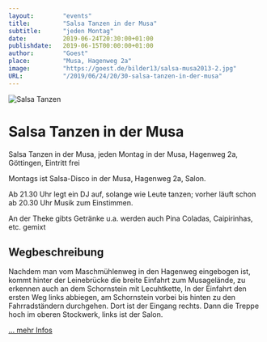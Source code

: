 ```yaml
---
layout:        "events"
title:         "Salsa Tanzen in der Musa"
subtitle:      "jeden Montag"
date:          2019-06-24T20:30:00+01:00
publishdate:   2019-06-15T00:00:00+01:00
author:        "Goest"
place:         "Musa, Hagenweg 2a"
image:         "https://goest.de/bilder13/salsa-musa2013-2.jpg"
URL:           "/2019/06/24/20/30-salsa-tanzen-in-der-musa"
---
```




![Salsa Tanzen](https://goest.de/salsa8.gif)

Salsa Tanzen in der Musa
============

Salsa Tanzen in der Musa, jeden Montag in der Musa, Hagenweg 2a, Göttingen, Eintritt frei

Montags ist Salsa-Disco in der Musa, Hagenweg 2a, Salon. 

Ab 21.30  Uhr legt ein DJ auf,  solange wie Leute tanzen; vorher läuft schon ab 20.30 Uhr Musik zum Einstimmen. 

An der Theke gibts Getränke u.a. werden auch Pina Coladas, Caipirinhas, etc. gemixt


Wegbeschreibung
--------

Nachdem man vom Maschmühlenweg in den Hagenweg eingebogen ist, kommt hinter der Leinebrücke die breite Einfahrt zum Musagelände, zu erkennen auch an dem Schornstein mit Lecuhtkette, In der Einfahrt den ersten Weg links abbiegen, am Schornstein vorbei bis hinten zu den Fahrradständern durchgehen. Dort ist der Eingang rechts. Dann die Treppe hoch im oberen Stockwerk, links ist der Salon. 



[... mehr Infos](https://goest.de/salsa-musa.htm)
